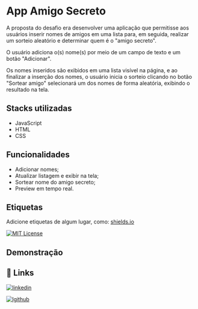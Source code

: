 
# App Amigo Secreto

A proposta do desafio era desenvolver uma aplicação que permitisse aos usuários inserir nomes de amigos em uma lista para, em seguida, realizar um sorteio aleatório e determinar quem é o "amigo secreto".

O usuário adiciona o(s) nome(s) por meio de um campo de texto e um botão "Adicionar".

Os nomes inseridos são exibidos em uma lista visível na página, e ao finalizar a inserção dos nomes, o usuário inicia o sorteio clicando no botão "Sortear amigo" selecionará um dos nomes de forma aleatória, exibindo o resultado na tela.


## Stacks utilizadas

- JavaScript
- HTML
- CSS

## Funcionalidades

- Adicionar nomes;
- Atualizar listagem e exibir na tela;
- Sortear nome do amigo secreto;
- Preview em tempo real.


## Etiquetas

Adicione etiquetas de algum lugar, como: [shields.io](https://shields.io/)

[![MIT License](https://img.shields.io/badge/License-MIT-green.svg)](https://choosealicense.com/licenses/mit/)


## Demonstração

## 🔗 Links

[![linkedin](https://img.shields.io/badge/linkedin-0A66C2?style=for-the-badge&logo=linkedin&logoColor=white)](https://www.linkedin.com/in/marcelloneves)

[![lgithub](https://img.shields.io/badge/github-0A66C2?style=for-the-badge&logo=linkedin&logoColor=white)](https://www.github.com/marcelosnows)

 